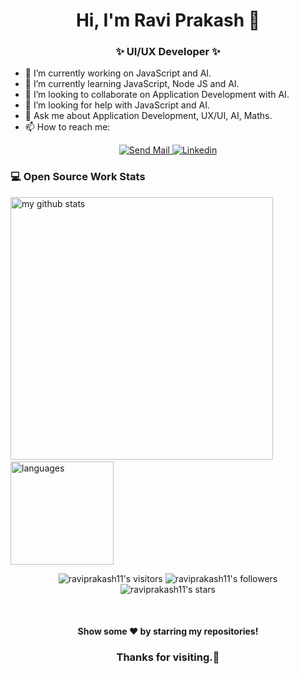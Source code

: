 <h1 align="center"> Hi, I'm Ravi Prakash 👋 </h1>
<h3 align="center">✨ UI/UX Developer ✨</h3>

- 🔭 I’m currently working on JavaScript and AI.
- 🌱 I’m currently learning JavaScript, Node JS and AI.
- 👯 I’m looking to collaborate on Application Development with AI.
- 🤔 I’m looking for help with JavaScript and AI.
- 💬 Ask me about Application Development, UX/UI, AI, Maths.
- 📫 How to reach me: 

<p align="center">
	<a href="mailto:ravi1prakash8@gmail.com">
		<img alt="Send Mail" src="https://img.shields.io/badge/-Send-Mail-blueviolet?style=flat&logo=Gmail&logoColor=white&link=mailto:ravi1prakash8@gmail.com" />
	</a>
	<span>  </span>
	<a href="https://www.linkedin.com/in/raviprakash11/">
		<img alt="Linkedin" src="https://img.shields.io/badge/-Linkedin_Profile-0072b1?style=flat&logo=Linkedin&logoColor=white&link=https://www.linkedin.com/in/raviprakash11/" />
	</a>
</p>

### 💻 Open Source Work Stats
<img src="https://github-readme-stats.vercel.app/api?username=raviprakash11&show_icons=true&theme=tokyonight&count_private=true" alt="my github stats" width="420"/>&nbsp;
<img src="https://github-readme-stats.vercel.app/api/top-langs/?username=raviprakash11&layout=compact&theme=tokyonight&count_private=true" alt="languages" height="165">


<p align="center">
	<img alt="raviprakash11's visitors" src="https://komarev.com/ghpvc/?username=raviprakash11&color=8c36db&style=flat&label=visitors" />
	<img alt="raviprakash11's followers" src="https://img.shields.io/github/followers/raviprakash11?color=blueviolet" />
	<img alt="raviprakash11's stars" src="https://img.shields.io/github/stars/raviprakash11?color=blueviolet" />
</p>

<br>
<h4 align="center">
	Show some ❤️ by starring my repositories!
</h4>
<h3 align="center">
  Thanks for visiting.👀
</h3>
